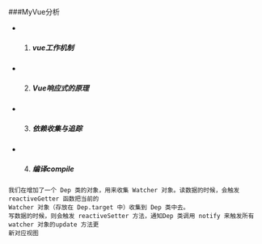 <!--
 * @Description: 
 * @Version: 2.0
 * @Autor: yaomingfei
 * @Date: 2020-01-09 11:48:57
 * @LastEditors  : yaomingfei
 * @LastEditTime : 2020-01-09 17:01:34
 -->
###MyVue分析
+ 1. ##### vue工作机制
+ 2. ##### Vue响应式的原理
+ 3. ##### 依赖收集与追踪
+ 4. ##### 编译compile
```
我们在增加了一个 Dep 类的对象，用来收集 Watcher 对象。读数据的时候，会触发 reactiveGetter 函数把当前的
Watcher 对象（存放在 Dep.target 中）收集到 Dep 类中去。
写数据的时候，则会触发 reactiveSetter 方法，通知Dep 类调用 notify 来触发所有 watcher 对象的update 方法更
新对应视图
```
